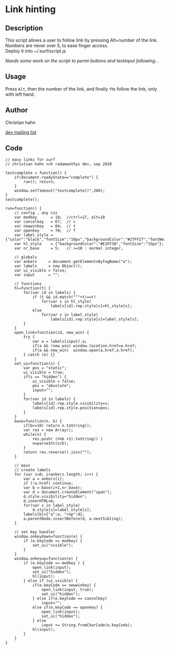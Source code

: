 # Link hinting
## Description
This script allows a user to follow link by pressing Alt+number of the
link. Numbers are never over 5, to ease finger access.  
Deploy it into ~/.surf/script.js

*Needs some work on the script to permi buttons and textinput
following...*

## Usage
Press `Alt`, then the number of the link, and finally `f`to follow the
link, only with left hand.

## Author
Christian hahn <ch radamanthys de>

[dev mailing list](//lists.suckless.org/dev/1009/5996.html)


## Code


	// easy links for surf
	// christian hahn <ch radamanthys de>, sep 2010

	testcomplete = function() {
		if(document.readyState=="complete") {
			run(); return;
		}
		window.setTimeout("testcomplete()",200);
	}
	testcomplete();

	run=function() {
		// config , any css
		var modkey      = 18;  //ctrl=17, alt=18
		var cancelkey   = 67;  // c
		var newwinkey   = 84;  // t
		var openkey     = 70;  // f
		var label_style = {"color":"black","fontSize":"10px","backgroundColor":"#27FF27","fontWeight":"normal","margin":"0px","padding":"0px","position":"absolute","zIndex":99};
		var hl_style    = {"backgroundColor":"#E3FF38","fontSize":"15px"};
		var nr_base     = 5;   // >=10 : normal integer,

		// globals
		var ankers     = document.getElementsByTagName("a");
		var labels     = new Object();
		var ui_visible = false;
		var input      = "";

		// functions
		hl=function(t) {
			for(var id in labels) {
				if (t && id.match("^"+t)==t)
					for(var s in hl_style)
						labels[id].rep.style[s]=hl_style[s];
				else
					for(var s in label_style)
						labels[id].rep.style[s]=label_style[s];
			}
		}
		open_link=function(id, new_win) {
			try {
				var a = labels[input].a;
				if(a && !new_win) window.location.href=a.href;
				if(a && new_win)  window.open(a.href,a.href);
			} catch (e) {}
		}
		set_ui=function(s) {
			var pos = "static";
			ui_visible = true;
			if(s == "hidden") {
				ui_visible = false;
				pos = "absolute";
				input="";
			}
			for(var id in labels) {
				labels[id].rep.style.visibility=s;
				labels[id].rep.style.position=pos;
			}
		}
		base=function(n, b) { 
			if(b>=10) return n.toString();
			var res = new Array();
			while(n) {
				res.push( (n%b +1).toString() )
				n=parseInt(n/b);
			}
			return res.reverse().join("");
		}

		// main
		// create labels
		for (var i=0; i<ankers.length; i++) {
			var a = ankers[i];
			if (!a.href) continue;
			var b = base(i+1,nr_base);
			var d = document.createElement("span");
			d.style.visibility="hidden";
			d.innerHTML=b;
			for(var s in label_style)
				d.style[s]=label_style[s];
			labels[b]={"a":a, "rep":d};
			a.parentNode.insertBefore(d, a.nextSibling);
		}

		// set key handler   
		window.onkeydown=function(e) {
			if (e.keyCode == modkey) {
				set_ui("visible");
			}
		}
		window.onkeyup=function(e) {
			if (e.keyCode == modkey ) {
				open_link(input);
				set_ui("hidden");
				hl(input);
			} else if (ui_visible) {
				if(e.keyCode == newwinkey) {
					open_link(input, true);
					set_ui("hidden");
				} else if(e.keyCode == cancelkey)
					input="";
				else if(e.keyCode == openkey) {
					open_link(input);
					set_ui("hidden");
				} else
					input += String.fromCharCode(e.keyCode);
				hl(input);
			}
		}
	}


